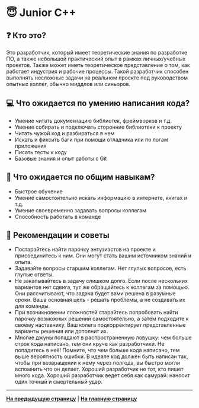 # :innocent: Junior C++

## :question: Кто это?

Это разработчик, который имеет теоретические знания по разработке ПО, а также небольшой практический опыт в рамках личных/учебных проектов. Также может иметь теоретическое представление о том, как работает индустрия и рабочие процессы. Такой разработчик способен выполнять несложные задачи на реальном проекте под руководством опытных коллег, обычно миддлов или синьоров.

## :computer: Что ожидается по умению написания кода?

- Умение читать документацию библиотек, фреймворков и т.д.
- Умение собирать и подключать сторонние библиотеки к проекту
- Читать чужой код и разбираться в нем
- Искать и фиксить баги при помощи отладчика или по логам приложения
- Писать тесты к коду
- Базовые знания и опыт работы с Git

## :bust_in_silhouette: Что ожидается по общим навыкам?

- Быстрое обучение
- Умение самостоятельно искать информацию в интернете, книгах и т.д.
- Умение своевременно задавать вопросы коллегам
- Способность работать в команде

## :eyes: Рекомендации и советы

- Постарайтесь найти парочку энтузиастов на проекте и присоединитесь к ним. Они могут стать вашим источником знаний и опыта.
- Задавайте вопросы старшим коллегам. Нет глупых вопросов, есть глупые ответы.
- Не закапывайтесь в задачу слишком долго. Если после нескольких вариантов нет сдвига, тут же обращайтесь к коллегам за помощью. Они рассчитывают, что задача будет вами решена в разумные сроки. Ваша основная цель - решать проблемы, а не создавать их для команды.
- При возникновении сложностей старайтесь попробовать найти парочку возможных решений самостоятельно, а затем подходите к своему наставнику. Ваш колега подкорректирует представленные варианты решения или дополнит их.
- Многие джуны попадают в распространенную ловушку: чем больше строк кода написано, тем они круче как разработчики. Не попадитесь в неё! Помните, что чем больше кода написано, тем выше вероятность ошибки. В идеале код должен быть написан так, чтобы при возвращении к нему через полгода, вы быстро могли вспомнить что он делает. Хороший разработчик не тот, кто пишет много кода. Хороший разработчик ведет себя как самурай: наносит один точный и смертельный удар.

---

[**На предыдущую страницу**](Overview.md) | [**На главную страницу**](../README.md)
